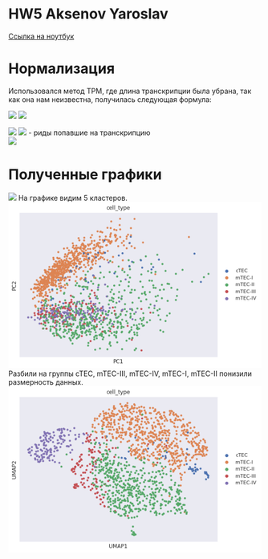 # HW5 Aksenov Yaroslav

[Ссылка на ноутбук](https://colab.research.google.com/drive/1n8qeBdDAoR9SDIJjg4ZI9uOu4HRI9Y83?usp=sharing)

# Нормализация
Использовался метод TPM, где длина транскрипции была убрана, так как она нам неизвестна, получилась следующая формула:

<img src="https://render.githubusercontent.com/render/math?math={\Large TPM_i = \frac{q_i}{\sum q_j} \cdot 10^6}#gh-light-mode-only">
<img src="https://render.githubusercontent.com/render/math?math={\Large \color{white}TPM_i = \frac{q_i}{\sum q_j} \cdot 10^6}#gh-dark-mode-only">

<img src="https://render.githubusercontent.com/render/math?math={q_i}#gh-light-mode-only"> <img src="https://render.githubusercontent.com/render/math?math={\color{white} q_i}#gh-dark-mode-only"> - риды попавшие на транскрипцию </br>
<img src="https://render.githubusercontent.com/render/math?math={l_i}#gh-light-mode-only">


# Полученные графики

![](/images/heatmap.png)
На графике видим 5 кластеров.
![](images/PCA.png)
Разбили на группы cTEC, mTEC-III, mTEC-IV, mTEC-I, mTEC-II понизили размерность данных.
![](images/UMAP.png)
